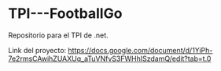 # TPI---FootballGo
Repositorio para el TPI de .net.

Link del proyecto: https://docs.google.com/document/d/1YiPh-7e2rmsCAwihZUAXUq_aTuVNfvS3FWHhISzdamQ/edit?tab=t.0
